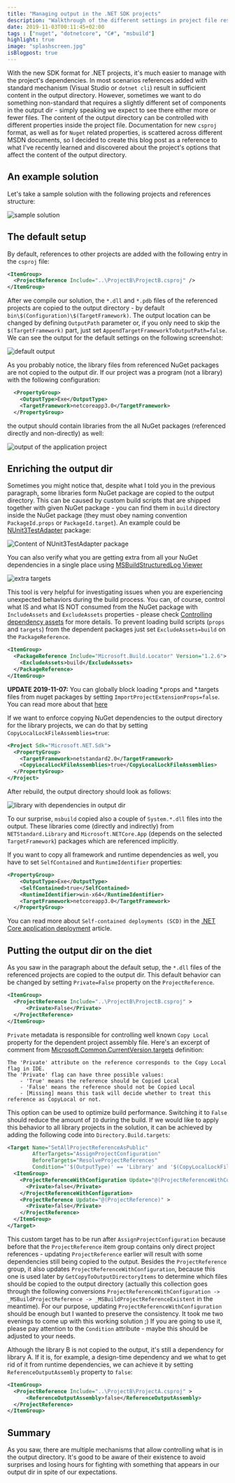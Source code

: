 ```yaml
---
title: "Managing output in the .NET SDK projects"
description: "Walkthrough of the different settings in project file responsible for content in the output dir."
date: 2019-11-03T00:11:45+02:00
tags : ["nuget", "dotnetcore", "C#", "msbuild"]
highlight: true
image: "splashscreen.jpg"
isBlogpost: true
---
```


With the new SDK format for .NET projects, it's much easier to manage with the project's dependencies. 
In most scenarios references added with standard mechanism (Visual Studio or `dotnet cli`) result in sufficient content in the output directory. However, sometimes we want to do something non-standard that requires a slightly different set of components in the output dir - simply speaking we expect to see there either more or fewer files. The content of the output directory can be controlled with different properties inside the project file. Documentation for new `csproj` format, as well as for `Nuget` related properties, is scattered across different MSDN documents, so I decided to create this blog post as a reference to what I've recently learned and discovered about the project's options that affect the content of the output directory. 

## An example solution

Let's take a sample solution with the following projects and references structure:

![sample solution](sample_project_structure.jpg)

## The default setup

By default, references to other projects are added with the following entry in the `csproj` file:

```xml
<ItemGroup>
  <ProjectReference Include="..\ProjectB\ProjectB.csproj" />
</ItemGroup>
```

After we compile our solution, the `*.dll` and `*.pdb` files of the referenced projects are copied to the output directory - by default `bin\$(Configuration)\$(TargetFramework)`. The output location can be changed by defining `OutputPath` parameter or, if you only need to skip the `$(TargetFramework)` part, just set `AppendTargetFrameworkToOutputPath=false`.  We can see the output for the default settings on the following screenshot:

![default output](default_output_content.jpg)

As you probably notice, the library files from referenced NuGet packages are not copied to the output dir. If our project was a program (not a library) with the following configuration:

```xml
  <PropertyGroup>
    <OutputType>Exe</OutputType>
    <TargetFramework>netcoreapp3.0</TargetFramework>
  </PropertyGroup>
```

the output should contain libraries from the all NuGet packages (referenced directly and non-directly) as well:

![output of the application project](app_output.jpg)

## Enriching the output dir

Sometimes you might notice that, despite what I told you in the previous paragraph, some libraries form NuGet package are copied to the output directory. This can be caused by custom build scripts that are shipped together with given NuGet package - you can find them in `build` directory inside the NuGet package (they must obey naming convention `PackageId.props` or `PackageId.target`). An example could be [NUnit3TestAdapter](https://www.nuget.org/packages/NUnit3TestAdapter/) package:


![Content of NUnit3TestAdapter package](nunit3TestAdapterContent.jpg)

You can also verify what you are getting extra from all your NuGet dependencies in a single place using [MSBuildStructuredLog Viewer](https://github.com/KirillOsenkov/MSBuildStructuredLog)

![extra targets](extra_targets.jpg)

This tool is very helpful for investigating issues when you are experiencing unexpected behaviors during the build process. You can, of course, control what IS and what IS NOT consumed from the NuGet package with `IncludeAssets` and `ExcludeAssets` properties - please check [Controlling dependency assets](https://docs.microsoft.com/en-US/nuget/consume-packages/package-references-in-project-files#controlling-dependency-assets) for more details. To prevent loading build scripts (`props` and `targets`) from the dependent packages just set `ExcludeAssets=build` on the `PackageReference`.

```xml
<ItemGroup>
  <PackageReference Include="Microsoft.Build.Locator" Version="1.2.6">
    <ExcludeAssets>build</ExcludeAssets>
  </PackageReference>
</ItemGroup>
```

__UPDATE 2019-11-07:__ You can globally block loading *.props and *.targets files from nuget packages by setting `ImportProjectExtensionProps=false`. You can read more about that [here](https://docs.microsoft.com/en-us/visualstudio/msbuild/customize-your-build?view=vs-2019#msbuildprojectextensionspath)

If we want to enforce copying NuGet dependencies to the output directory for the library projects, we can do that by setting `CopyLocalLockFileAssemblies=true`:

```xml
<Project Sdk="Microsoft.NET.Sdk">
  <PropertyGroup>
    <TargetFramework>netstandard2.0</TargetFramework>
    <CopyLocalLockFileAssemblies>true</CopyLocalLockFileAssemblies>    
  </PropertyGroup>
</Project>
```

After rebuild, the output directory should look as follows:

![library with dependencies in output dir](lib_with_enforced_dependencies.jpg)

To our surprise, `msbuild` copied also a couple of `System.*.dll` files into the output. These libraries come (directly and indirectly) from `NETStandard.Library` and `Microsoft.NETCore.App` (depends on the selected `TargetFramework`) packages which are referenced implicitly.


If you want to copy all framework and runtime dependencies as well, you have to set `SelfContained` and `RuntimeIdentifier` properties:

```xml
<PropertyGroup>    
    <OutputType>Exe</OutputType>
    <SelfContained>true</SelfContained>
    <RuntimeIdentifier>win-x64</RuntimeIdentifier>
    <TargetFramework>netcoreapp3.0</TargetFramework>    
  </PropertyGroup>
```

You can read more about `Self-contained deployments (SCD)` in the [.NET Core application deployment]( https://docs.microsoft.com/en-us/dotnet/core/deploying/index) article.

## Putting the output dir on the diet

As you saw in the paragraph about the default setup, the `*.dll` files of the referenced projects are copied to the output dir. This default behavior can be changed by setting `Private=False` property on the `ProjectReference`.

```xml
<ItemGroup>
  <ProjectReference Include="..\ProjectB\ProjectB.csproj" >
      <Private>False</Private>
  </ProjectReference>
</ItemGroup>
```

`Private` metadata is responsible for controlling well known `Copy Local` property for the dependent project assembly file. Here's an excerpt of comment from [Microsoft.Common.CurrentVersion.targets](https://referencesource.microsoft.com/#MSBuildFiles/C/ProgramFiles(x86)/MSBuild/14.0/bin_/amd64/Microsoft.Common.CurrentVersion.targets,1742) definition:

```
The 'Private' attribute on the reference corresponds to the Copy Local flag in IDE.
The 'Private' flag can have three possible values:
    - 'True' means the reference should be Copied Local
    - 'False' means the reference should not be Copied Local
    - [Missing] means this task will decide whether to treat this reference as CopyLocal or not.
```

This option can be used to optimize build performance. Switching it to `False` should reduce the amount of `IO` during the build. If we would like to apply this behavior to all library projects in the solution, it can be achieved by adding the following code into `Directory.Build.targets`:

```xml
<Target Name="SetAllProjectReferenceAsPublic"
        AfterTargets="AssignProjectConfiguration" 
        BeforeTargets="ResolveProjectReferences" 
        Condition="'$(OutputType)' == 'Library' and '$(CopyLocalLockFileAssemblies)' != 'true' and $(AssemblyName.EndsWith('Tests')) == 'false' ">
  <ItemGroup>
    <ProjectReferenceWithConfiguration Update="@(ProjectReferenceWithConfiguration)" >
      <Private>false</Private>
    </ProjectReferenceWithConfiguration>
    <ProjectReference Update="@(ProjectReference)" >
      <Private>false</Private>
    </ProjectReference>
  </ItemGroup>
</Target>
```

This custom target has to be run after `AssignProjectConfiguration` because before that the `ProjectReference` item group contains only direct project references - updating `ProjectReference` earlier will result with some dependencies still being copied to the output. Besides the `ProjectReference` group, it also updates `ProjectReferenceWithConfiguration`, because this one is used later by `GetCopyToOutputDirectoryItems` to determine which files should be copied to the output directory (actually this collection goes through the following conversions `ProjectReferenceWithConfiguration -> _MSBuildProjectReference -> _MSBuildProjectReferenceExistent` in the meantime). For our purpose, updating `ProjectReferenceWithConfiguration` should be enough but I wanted to preserve the consistency. It took me two evenings to come up with this working solution ;) If you are going to use it, please pay attention to the `Condition` attribute - maybe this should be adjusted to your needs.


Although the library B is not copied to the output, it's still a dependency for library A. If it is, for example, a design-time dependency and we what to get rid of it from runtime dependencies, we can achieve it by setting `ReferenceOutputAssembly` property to `false`:


```xml
<ItemGroup>
  <ProjectReference Include="..\ProjectB\ProjectA.csproj" >
      <ReferenceOutputAssembly>false</ReferenceOutputAssembly>
  </ProjectReference>
</ItemGroup>
```

## Summary
As you saw, there are multiple mechanisms that allow controlling what is in the output directory. It's good to be aware of their existence to avoid surprises and losing hours for fighting with something that appears in our output dir in spite of our expectations.